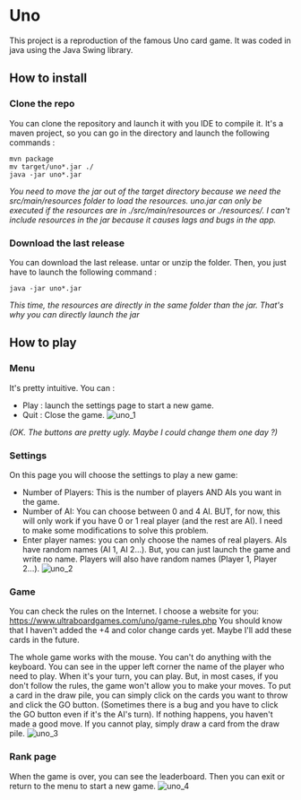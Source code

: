 # Uno
This project is a reproduction of the famous Uno card game. It was coded in java using the Java Swing library.

## How to install

### Clone the repo
You can clone the repository and launch it with you IDE to compile it. It's a maven project, so you can go in the directory and launch the following commands :
```
mvn package
mv target/uno*.jar ./
java -jar uno*.jar
```
*You need to move the jar out of the target directory because we need the src/main/resources folder to load the resources. uno.jar can only be executed if the resources are in ./src/main/resources or ./resources/. I can't include resources in the jar because it causes lags and bugs in the app.*

### Download the last release
You can download the last release. untar or unzip the folder. Then, you just have to launch the following command :
```
java -jar uno*.jar
```
*This time, the resources are directly in the same folder than the jar. That's why you can directly launch the jar*

## How to play

### Menu
It's pretty intuitive. You can :
- Play : launch the settings page to start a new game.
- Quit : Close the game.
![uno_1](https://user-images.githubusercontent.com/95108507/178108362-def73411-030f-4506-aa1f-37472d4d1c55.png)  

*(OK. The buttons are pretty ugly. Maybe I could change them one day ?)*

### Settings
On this page you will choose the settings to play a new game:
- Number of Players: This is the number of players AND AIs you want in the game.
- Number of AI: You can choose between 0 and 4 AI. BUT, for now, this will only work if you have 0 or 1 real player (and the rest are AI). I need to make some modifications to solve this problem.
- Enter player names: you can only choose the names of real players. AIs have random names (AI 1, AI 2...). But, you can just launch the game and write no name. Players will also have random names (Player 1, Player 2...).
![uno_2](https://user-images.githubusercontent.com/95108507/178108705-c2ef7793-a301-4bc1-a33a-0587c8b0d271.png)

### Game
You can check the rules on the Internet. I choose a website for you: https://www.ultraboardgames.com/uno/game-rules.php
You should know that I haven't added the +4 and color change cards yet. Maybe I'll add these cards in the future.

The whole game works with the mouse. You can't do anything with the keyboard.
You can see in the upper left corner the name of the player who need to play. When it's your turn, you can play. But, in most cases, if you don't follow the rules, the game won't allow you to make your moves. 
To put a card in the draw pile, you can simply click on the cards you want to throw and click the GO button. (Sometimes there is a bug and you have to click the GO button even if it's the AI's turn). If nothing happens, you haven't made a good move. If you cannot play, simply draw a card from the draw pile.
![uno_3](https://user-images.githubusercontent.com/95108507/178109174-47108385-0d5c-4823-a88e-fa9255830aa3.png)

### Rank page
When the game is over, you can see the leaderboard. Then you can exit or return to the menu to start a new game.
![uno_4](https://user-images.githubusercontent.com/95108507/178109184-d6d89b56-9c77-423e-8868-4e69353afada.png)
